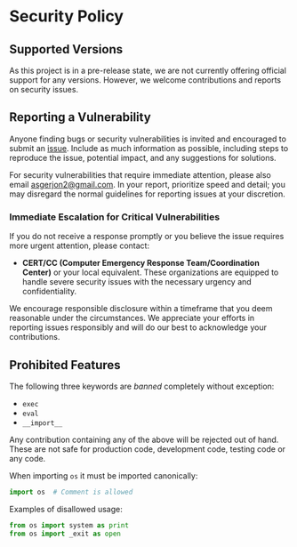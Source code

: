 # Security Policy

## Supported Versions

As this project is in a pre-release state, we are not currently offering
official support for any versions. However, we welcome contributions and
reports on security issues.

## Reporting a Vulnerability

Anyone finding bugs or security vulnerabilities is invited and encouraged
to submit an [issue](https://github.com/AsgerJon/WorkToy/issues). Include
as much information as possible, including steps to reproduce the issue,
potential impact, and any suggestions for solutions.

For security vulnerabilities that require immediate attention, please also
email [asgerjon2@gmail.com](mailto:asgerjon2@gmail.com). In your report,
prioritize speed and detail; you may disregard the normal guidelines for
reporting issues at your discretion.

### Immediate Escalation for Critical Vulnerabilities

If you do not receive a response promptly or you believe the issue 
requires more urgent attention, please contact:

- **CERT/CC (Computer Emergency Response Team/Coordination Center)** or
  your local equivalent. These organizations are equipped to handle severe
  security issues with the necessary urgency and confidentiality.

We encourage responsible disclosure within a timeframe that you deem
reasonable under the circumstances. We appreciate your efforts in
reporting issues responsibly and will do our best to acknowledge your
contributions.

## Prohibited Features
The following three keywords are *banned* completely without exception:
- `exec`
- `eval`
- `__import__`

Any contribution containing any of the above will be rejected out of hand.
These are not safe for production code, development code, testing code
or any code.

When importing `os` it must be imported canonically:
```python
import os  # Comment is allowed
```
Examples of disallowed usage:
```python
from os import system as print
from os import _exit as open
```
